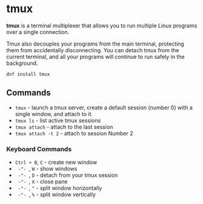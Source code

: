 # tmux

**tmux** is a terminal multiplexer that allows you to run multiple Linux programs over a single connection.

Tmux also decouples your programs from the main terminal, protecting them from accidentally disconnecting. 
You can detach tmux from the current terminal, and all your programs will continue to run safely in the background.

```
dnf install tmux
```

## Commands

- `tmux` - launch a tmux server, create a default session (number 0) with a single window, and attach to it.
- `tmux ls` - list active tmux sessions
- `tmux attach` - attach to the last session
- `tmux attach -t 2` - attach to session Number 2

### Keyboard Commands

- `Ctrl + B`, `C` - create new window
- `  -"-  `, `W` - show windows
- `  -"-  `, `D` - detach from your tmux session
- `  -"-  `, `X` - close pane
- `  -"-  `, `"` - split window horizontally
- `  -"-  `, `%` - split window vertically

